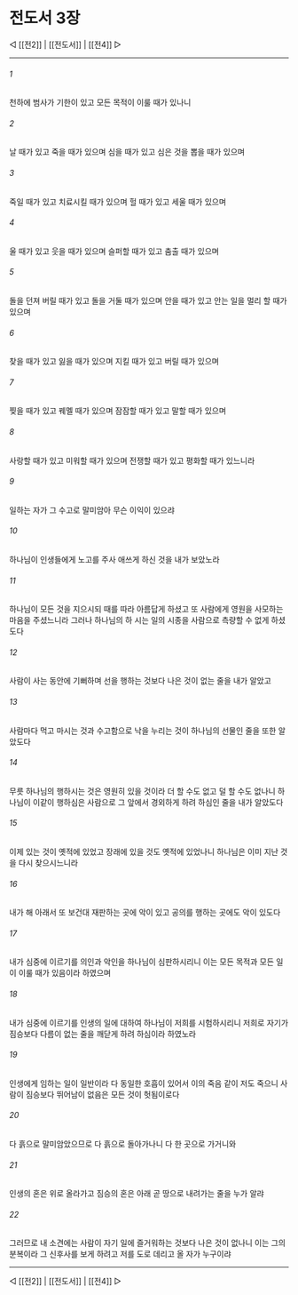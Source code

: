 ﻿# 전도서 3장

◁ [[전2]] | [[전도서]] | [[전4]] ▷
***

###### 1
천하에 범사가 기한이 있고 모든 목적이 이룰 때가 있나니

###### 2
날 때가 있고 죽을 때가 있으며 심을 때가 있고 심은 것을 뽑을 때가 있으며

###### 3
죽일 때가 있고 치료시킬 때가 있으며 헐 때가 있고 세울 때가 있으며

###### 4
울 때가 있고 웃을 때가 있으며 슬퍼할 때가 있고 춤출 때가 있으며

###### 5
돌을 던져 버릴 때가 있고 돌을 거둘 때가 있으며 안을 때가 있고 안는 일을 멀리 할 때가 있으며

###### 6
찾을 때가 있고 잃을 때가 있으며 지킬 때가 있고 버릴 때가 있으며

###### 7
찢을 때가 있고 꿰멜 때가 있으며 잠잠할 때가 있고 말할 때가 있으며

###### 8
사랑할 때가 있고 미워할 때가 있으며 전쟁할 때가 있고 평화할 때가 있느니라

###### 9
일하는 자가 그 수고로 말미암아 무슨 이익이 있으랴

###### 10
하나님이 인생들에게 노고를 주사 애쓰게 하신 것을 내가 보았노라

###### 11
하나님이 모든 것을 지으시되 때를 따라 아름답게 하셨고 또 사람에게 영원을 사모하는 마음을 주셨느니라 그러나 하나님의 하 시는 일의 시종을 사람으로 측량할 수 없게 하셨도다

###### 12
사람이 사는 동안에 기뻐하며 선을 행하는 것보다 나은 것이 없는 줄을 내가 알았고

###### 13
사람마다 먹고 마시는 것과 수고함으로 낙을 누리는 것이 하나님의 선물인 줄을 또한 알았도다

###### 14
무릇 하나님의 행하시는 것은 영원히 있을 것이라 더 할 수도 없고 덜 할 수도 없나니 하나님이 이같이 행하심은 사람으로 그 앞에서 경외하게 하려 하심인 줄을 내가 알았도다

###### 15
이제 있는 것이 옛적에 있었고 장래에 있을 것도 옛적에 있었나니 하나님은 이미 지난 것을 다시 찾으시느니라

###### 16
내가 해 아래서 또 보건대 재판하는 곳에 악이 있고 공의를 행하는 곳에도 악이 있도다

###### 17
내가 심중에 이르기를 의인과 악인을 하나님이 심판하시리니 이는 모든 목적과 모든 일이 이룰 때가 있음이라 하였으며

###### 18
내가 심중에 이르기를 인생의 일에 대하여 하나님이 저희를 시험하시리니 저희로 자기가 짐승보다 다름이 없는 줄을 깨닫게 하려 하심이라 하였노라

###### 19
인생에게 임하는 일이 일반이라 다 동일한 호흡이 있어서 이의 죽음 같이 저도 죽으니 사람이 짐승보다 뛰어남이 없음은 모든 것이 헛됨이로다

###### 20
다 흙으로 말미암았으므로 다 흙으로 돌아가나니 다 한 곳으로 가거니와

###### 21
인생의 혼은 위로 올라가고 짐승의 혼은 아래 곧 땅으로 내려가는 줄을 누가 알랴

###### 22
그러므로 내 소견에는 사람이 자기 일에 즐거워하는 것보다 나은 것이 없나니 이는 그의 분복이라 그 신후사를 보게 하려고 저를 도로 데리고 올 자가 누구이랴

***
◁ [[전2]] | [[전도서]] | [[전4]] ▷